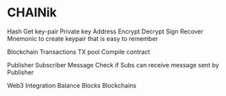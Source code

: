 # CHAINik

Hash
Get key-pair
Private key
Address
Encrypt
Decrypt
Sign
Recover
Mnemonic to create keypair that is easy to remember

Blockchain
Transactions
TX pool
Compile contract

Publisher
Subscriber
Message
Check if Subs can receive message sent by Publisher 

Web3 Integration
Balance
Blocks
Blockchains


 
